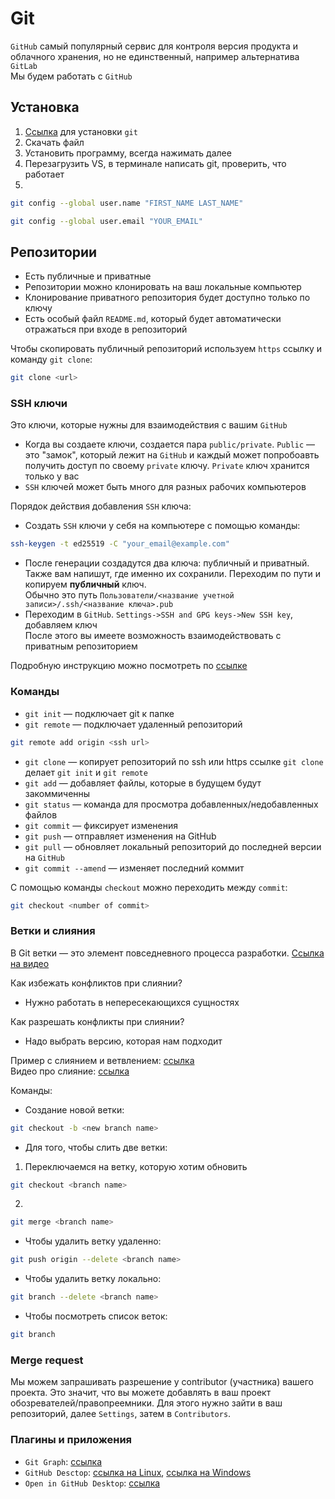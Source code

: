 # Git

`GitHub` самый популярный сервис для контроля версия продукта и облачного хранения, но не единственный, например альтернатива `GitLab` \
Мы будем работать с `GitHub`

## Установка

1. [Ссылка](https://git-scm.com/downloads) для установки `git`
2. Скачать файл
3. Установить программу, всегда нажимать далее
4. Перезагрузить VS, в терминале написать git, проверить, что работает
5.

```sh
git config --global user.name "FIRST_NAME LAST_NAME"
```

```sh
git config --global user.email "YOUR_EMAIL"
```

## Репозитории

- Есть публичные и приватные
- Репозитории можно клонировать на ваш локальные компьютер
- Клонирование приватного репозитория будет доступно только по ключу
- Есть особый файл `README.md`, который будет автоматически отражаться при входе в репозиторий

Чтобы скопировать публичный репозиторий используем `https` ссылку и команду `git clone`:

```sh
git clone <url>
```

### SSH ключи

Это ключи, которые нужны для взаимодействия с вашим `GitHub`

- Когда вы создаете ключи, создается пара `public/private`. `Public` — это "замок", который лежит на `GitHub` и каждый может попробоавть получить доступ по своему `private` ключу. `Private` ключ хранится только у вас
- `SSH` ключей может быть много для разных рабочих компьютеров

Порядок действия добавления `SSH` ключа:

- Создать `SSH` ключи у себя на компьютере с помощью команды:

 ```sh
 ssh-keygen -t ed25519 -C "your_email@example.com"
 ```

- После генерации создадутся два ключа: публичный и приватный. Также вам напишут, где именно их сохранили. Переходим по пути и копируем **публичный** ключ. \
Обычно это путь `Пользователи/<название учетной записи>/.ssh/<название ключа>.pub`
- Переходим в `GitHub`. `Settings->SSH and GPG keys->New SSH key`, добавляем ключ \
После этого вы имеете возможность взаимодействовать с приватным репозиторием

Подробную инструкцию можно посмотреть по [ссылке](https://bogdanov-blog.ru/generatsiya-ssh-klyuchej-dlya-github/)

### Команды

- `git init` — подключает git к папке
- `git remote` —  подключает удаленный репозиторий

```sh
git remote add origin <ssh url>
```

- `git clone` — копирует репозиторий по ssh или https ссылке
`git clone` делает `git init` и `git remote`
- `git add` — добавляет файлы, которые в будущем будут закоммиченны
- `git status` — команда для просмотра добавленных/недобавленных файлов
- `git commit` — фиксирует изменения
- `git push` — отправляет изменения на GitHub
- `git pull` — обновляет локальный репозиторий до последней версии на `GitHub`
- `git commit --amend` — изменяет последний коммит

С помощью команды `checkout` можно переходить между `commit`:

```sh
git checkout <number of commit>
```

### Ветки и слияния

В Git ветки — это элемент повседневного процесса разработки.
[Ссылка на видео](https://www.youtube.com/watch?v=ydtgQSaUzw0)

Как избежать конфликтов при слиянии?

- Нужно работать в непересекающихся сущностях

Как разрешать конфликты при слиянии?

- Надо выбрать версию, которая нам подходит

Пример с слиянием и ветвлением: [ссылка](https://git-scm.com/book/ru/v2/%D0%92%D0%B5%D1%82%D0%B2%D0%BB%D0%B5%D0%BD%D0%B8%D0%B5-%D0%B2-Git-%D0%9E%D1%81%D0%BD%D0%BE%D0%B2%D1%8B-%D0%B2%D0%B5%D1%82%D0%B2%D0%BB%D0%B5%D0%BD%D0%B8%D1%8F-%D0%B8-%D1%81%D0%BB%D0%B8%D1%8F%D0%BD%D0%B8%D1%8F) \
Видео про слияние: [ссылка](https://www.youtube.com/watch?v=g--N6QHbt6Q)

Команды:

- Создание новой ветки:

```sh
git checkout -b <new branch name>
```

- Для того, чтобы слить две ветки:

1. Переключаемся на ветку, которую хотим обновить

```sh
git checkout <branch name>
```

2.

```sh
git merge <branch name>
```

- Чтобы удалить ветку удаленно:

```sh
git push origin --delete <branch name>
```

- Чтобы удалить ветку локально:

```sh
git branch --delete <branch name>
```

- Чтобы посмотреть список веток:

```sh
git branch
```

### Merge request

Мы можем запрашивать разрешение у contributor (участника) вашего проекта. Это значит, что вы можете добавлять в ваш проект обозревателей/правопреемники.
Для этого нужно зайти в ваш репозиторий, далее `Settings`, затем в `Contributors`.

### Плагины и приложения

- `Git Graph`: [ссылка](https://marketplace.visualstudio.com/items?itemName=mhutchie.git-graph)
- `GitHub Desctop`: [ссылка на Linux](https://gist.github.com/berkorbay/6feda478a00b0432d13f1fc0a50467f1), [ссылка на Windows](https://desktop.github.com/)
- `Open in GitHub Desktop`: [ссылка](https://marketplace.visualstudio.com/items?itemName=wraith13.open-in-github-desktop)
